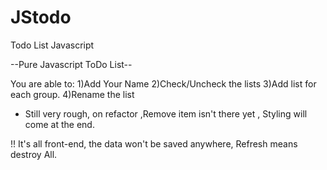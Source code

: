JStodo
======

Todo List Javascript

--Pure Javascript ToDo List--

You are able to:
1)Add Your Name 
2)Check/Uncheck the lists
3)Add list for each group.
4)Rename the list

- Still very rough, on refactor ,Remove item isn't there yet , Styling will come at the end.

!! It's all front-end, the data won't be saved anywhere, Refresh means destroy All.
